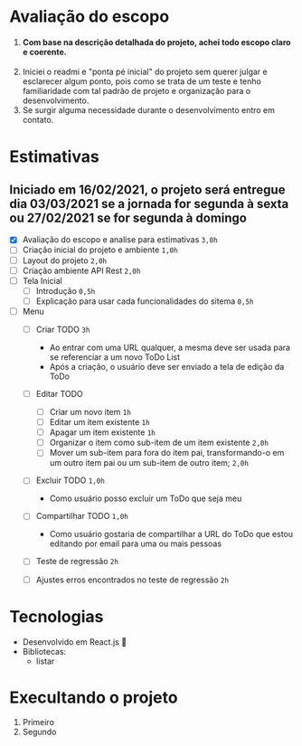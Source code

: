 #  Avaliação do escopo
1. #### Com base na descrição detalhada do projeto, achei todo escopo claro e coerente.
2. Iniciei o readmi e "ponta pé inicial" do projeto sem querer julgar e esclarecer algum ponto, pois como se trata de um teste e tenho familiaridade com tal padrão de projeto e organização para o desenvolvimento.
3. Se surgir alguma necessidade durante o desenvolvimento entro em contato.

# Estimativas
## Iniciado em 16/02/2021, o projeto será entregue dia 03/03/2021 se a jornada for segunda à sexta ou 27/02/2021 se for segunda à domingo

- [x] Avaliação do escopo e analise para estimativas ``` 3,0h ```
- [ ] Criação inicial do projeto e ambiente ``` 1,0h ```
- [ ] Layout do projeto ``` 2,0h ```
- [ ] Criação ambiente API Rest ``` 2,0h ```
- [ ] Tela Inicial
    - [ ] Introdução ``` 0,5h ```
    - [ ] Explicação para usar cada funcionalidades do sitema ``` 0,5h ```
- [ ] Menu
    - [ ] Criar TODO  ``` 3h ```
        * Ao entrar com uma URL qualquer, a mesma deve ser usada para se referenciar a um novo ToDo List
        * Após a criação, o usuário deve ser enviado a tela de edição da ToDo
    - [ ] Editar TODO
        - [ ] Criar um novo item ``` 1h ```
        - [ ] Editar um item existente ``` 1h ```
        - [ ] Apagar um item existente ``` 1h ```
        - [ ] Organizar o item como sub-item de um item existente ``` 2,0h ```
        - [ ] Mover um sub-item para fora do item pai, transformando-o em um outro item pai ou um sub-item de outro item; ``` 2,0h ```
    - [ ] Excluir TODO ``` 1,0h ```
        - Como usuário posso excluir um ToDo que seja meu
    - [ ] Compartilhar TODO ``` 1,0h ```
        * Como usuário gostaria de compartilhar a URL do ToDo que estou editando por email para uma ou mais pessoas
    - [ ] Teste de regressão  ``` 2h ```
    - [ ] Ajustes erros encontrados no teste de regressão  ``` 2h ```


# Tecnologias

- Desenvolvido em React.js :rocket:
- Bibliotecas:
    - listar


# Execultando o projeto
1. Primeiro
2. Segundo